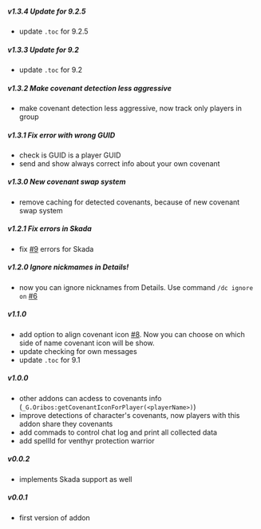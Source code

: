 ##### v1.3.4 Update for 9.2.5

- update `.toc` for 9.2.5

##### v1.3.3 Update for 9.2

- update `.toc` for 9.2

##### v1.3.2 Make covenant detection less aggressive

- make covenant detection less aggressive, now track only players in group

##### v1.3.1 Fix error with wrong GUID

- check is GUID is a player GUID
- send and show always correct info about your own covenant

##### v1.3.0 New covenant swap system

- remove caching for detected covenants, because of new covenant swap system

##### v1.2.1 Fix errors in Skada

- fix [#9](https://github.com/spromicky/Details_Covenants/issues/9) errors for Skada

##### v1.2.0 Ignore nickmames in Details!

- now you can ignore nicknames from Details. Use command `/dc ignore on` [#6](https://github.com/spromicky/Details_Covenants/issues/6)

##### v1.1.0
    
- add option to align covenant icon [#8](https://github.com/spromicky/Details_Covenants/issues/8). Now you can choose on which side of name covenant icon will be show.
- update checking for own messages
- update `.toc` for 9.1

##### v1.0.0

- other addons can acdess to covenants info (`_G.Oribos:getCovenantIconForPlayer(<playerName>)`)
- improve detections of character's covenants, now players with this addon share they covenants
- add commads to control chat log and print all collected data
- add spellId for venthyr protection warrior

##### v0.0.2

- implements Skada support as well

##### v0.0.1

- first version of addon